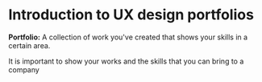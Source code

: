 # Introduction to UX design portfolios

**Portfolio:** A collection of work you've created that shows your skills in a certain area.

It is important to show your works and the skills that you can bring to a company
